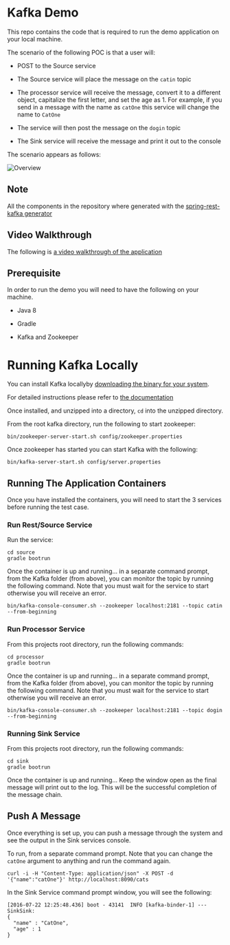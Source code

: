 # Kafka Demo

This repo contains the code that is required to run the demo application on your local machine.

The scenario of the following POC is that a user will: 

* POST to the Source service

* The Source service will place the message on the `catin` topic

* The processor service will receive the message, convert it to a different object, capitalize the first letter, and set the age as 1. For example, if you send in a message with the name as `catOne` this service will change the name to `CatOne`

* The service will then post the message on the `dogin` topic

* The Sink service will receive the message and print it out to the console

The scenario appears as follows:

![Overview](overview.png)

## Note

All the components in the repository where generated with the [spring-rest-kafka generator](https://github.com/reasonthearchitect/generator-spring-rest)

## Video Walkthrough

The following is [a video walkthrough of the application](https://youtu.be/Zariq8tqK8A)

## Prerequisite

In order to run the demo you will need to have the following on your machine.

* Java 8

* Gradle

* Kafka and Zookeeper

# Running Kafka Locally

You can install Kafka locallyby [downloading the binary for your system](http://kafka.apache.org/downloads.html).

For detailed instructions please refer to [the documentation](http://kafka.apache.org/documentation.html#introduction)

Once installed, and unzipped into a directory, `cd` into the unzipped directory.

From the root kafka directory, run the following to start zookeeper:

```
bin/zookeeper-server-start.sh config/zookeeper.properties
```

Once zookeeper has started you can start Kafka with the following:

```
bin/kafka-server-start.sh config/server.properties
```

## Running The Application Containers

Once you have installed the containers, you will need to start the 3 services before running the test case.

### Run Rest/Source Service

Run the service:

```
cd source
gradle bootrun
```
Once the container is up and running... in a separate command prompt, from the Kafka folder (from above), you can monitor the topic by running the following command. Note that you must wait for the service to start otherwise you will receive an error.

```
bin/kafka-console-consumer.sh --zookeeper localhost:2181 --topic catin --from-beginning
```

### Run Processor Service

From this projects root directory, run the following commands:

```
cd processor
gradle bootrun
```
Once the container is up and running... in a separate command prompt, from the Kafka folder (from above), you can monitor the topic by running the following command. Note that you must wait for the service to start otherwise you will receive an error.

```
bin/kafka-console-consumer.sh --zookeeper localhost:2181 --topic dogin --from-beginning
```

### Running Sink Service

From this projects root directory, run the following commands:

```
cd sink
gradle bootrun
```
Once the container is up and running... Keep the window open as the final message will print out to the log. This will be the successful completion of the message chain.

## Push A Message

Once everything is set up, you can push a message through the system and see the output in the Sink services console.

To run, from a separate command prompt. Note that you can change the `catOne` argument to anything and run the command again.

```
curl -i -H "Content-Type: application/json" -X POST -d '{"name":"catOne"}' http://localhost:8090/cats
```

In the Sink Service command prompt window, you will see the following:

```
[2016-07-22 12:25:48.436] boot - 43141  INFO [kafka-binder-1] --- SinkSink: 
{
  "name" : "CatOne",
  "age" : 1
}
```


